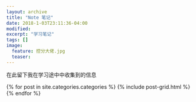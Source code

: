 ```yaml
---
layout: archive
title: "Note 笔记"
date: 2018-1-03T23:11:36-04:00
modified:
excerpt: "学习笔记"
tags: []
image: 
  feature: 控分大佬.jpg
  teaser:
---
```


在此留下我在学习途中中收集到的信息

<div class="tiles">
{% for post in site.categories.categories %}
  {% include post-grid.html %}
{% endfor %}
</div><!-- /.tiles 把所有categories 有 categories 的列出来-->
